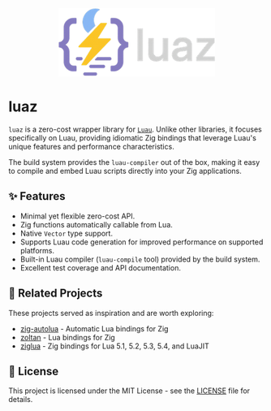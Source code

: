 <p align="center">
  <img src="docs/logo.png" />
</p>

# luaz

`luaz` is a zero-cost wrapper library for [`Luau`](https://github.com/luau-lang/luau).
Unlike other libraries, it focuses specifically on Luau, providing idiomatic Zig bindings that leverage Luau's unique
features and performance characteristics.

The build system provides the `luau-compiler` out of the box, making it easy to compile and embed Luau scripts
directly into your Zig applications.

## ✨ Features

- Minimal yet flexible zero-cost API.
- Zig functions automatically callable from Lua.
- Native `Vector` type support.
- Supports Luau code generation for improved performance on supported platforms.
- Built-in Luau compiler (`luau-compile` tool) provided by the build system.
- Excellent test coverage and API documentation.

## 🔗 Related Projects

These projects served as inspiration and are worth exploring:

- [zig-autolua](https://github.com/daurnimator/zig-autolua) - Automatic Lua bindings for Zig
- [zoltan](https://github.com/ranciere/zoltan) - Lua bindings for Zig
- [ziglua](https://github.com/natecraddock/ziglua) - Zig bindings for Lua 5.1, 5.2, 5.3, 5.4, and LuaJIT

## 📄 License

This project is licensed under the MIT License - see the [LICENSE](LICENSE) file for details.

